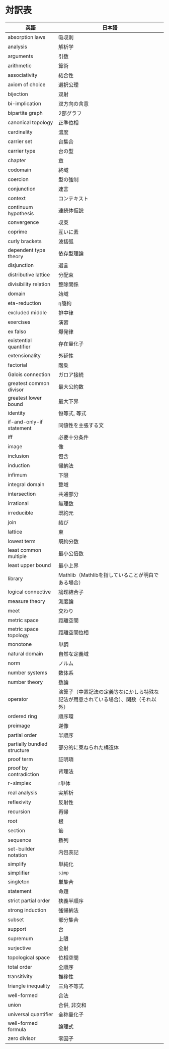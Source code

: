 # 対訳表

| 英語 | 日本語 |
| --- | --- |
| absorption laws | 吸収則 |
| analysis | 解析学 |
| arguments | 引数 |
| arithmetic | 算術 |
| associativity | 結合性 |
| axiom of choice | 選択公理 |
| bijection | 双射 |
| bi-implication | 双方向の含意 |
| bipartite graph | 2部グラフ |
| canonical topology | 正準位相 |
| cardinality | 濃度 |
| carrier set | 台集合 |
| carrier type | 台の型 |
| chapter | 章 |
| codomain | 終域 |
| coercion | 型の強制 |
| conjunction | 連言 |
| context | コンテキスト |
| continuum hypothesis | 連続体仮説 |
| convergence | 収束 |
| coprime | 互いに素 |
| curly brackets | 波括弧 |
| dependent type theory | 依存型理論 |
| disjunction | 選言 |
| distributive lattice | 分配束 |
| divisibility relation | 整除関係 |
| domain | 始域 |
| eta-reduction | η簡約 |
| excluded middle | 排中律 |
| exercises | 演習 |
| ex falso | 爆発律 |
| existential quantifier | 存在量化子 |
| extensionality | 外延性 |
| factorial | 階乗 |
| Galois connection | ガロア接続 |
| greatest common divisor | 最大公約数 |
| greatest lower bound | 最大下界 |
| identity | 恒等式, 等式 |
| if-and-only-if statement | 同値性を主張する文 |
| iff | 必要十分条件 |
| image | 像 |
| inclusion | 包含 |
| induction | 帰納法 |
| infimum | 下限 |
| integral domain | 整域 |
| intersection | 共通部分 |
| irrational | 無理数 |
| irreducible | 既約元 |
| join | 結び |
| lattice | 束 |
| lowest term | 既約分数 |
| least common multiple | 最小公倍数 |
| least upper bound | 最小上界 |
| library | Mathlib（Mathlibを指していることが明白である場合） |
| logical connective | 論理結合子 |
| measure theory | 測度論 |
| meet | 交わり |
| metric space | 距離空間 |
| metric space topology | 距離空間位相 |
| monotone | 単調 |
| natural domain | 自然な定義域 |
| norm | ノルム |
| number systems | 数体系 |
| number theory | 数論 |
| operator | 演算子（中置記法の定義等なにかしら特殊な記法が用意されている場合）、関数（それ以外） |
| ordered ring | 順序環 |
| preimage | 逆像 |
| partial order | 半順序 |
| partially bundled structure | 部分的に束ねられた構造体 |
| proof term | 証明項 |
| proof by contradiction | 背理法 |
| r-simplex | r単体 |
| real analysis | 実解析 |
| reflexivity | 反射性 |
| recursion | 再帰 |
| root | 根 |
| section | 節 |
| sequence | 数列 |
| set-builder notation | 内包表記 |
| simplify | 単純化 |
| simplifier | ``simp``  |
| singleton | 単集合 |
| statement | 命題 |
| strict partial order | 狭義半順序 |
| strong induction | 強帰納法 |
| subset | 部分集合 |
| support | 台 |
| supremum | 上限 |
| surjective | 全射 |
| topological space | 位相空間 |
| total order | 全順序 |
| transitivity | 推移性 |
| triangle inequality | 三角不等式 |
| well-formed | 合法 |
| union | 合併, 非交和 |
| universal quantifier | 全称量化子 |
| well-formed formula | 論理式 |
| zero divisor | 零因子 |
